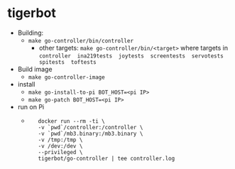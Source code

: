 # tigerbot

- Building:
  - `make go-controller/bin/controller`
    - other targets: `make go-controller/bin/<target>`
   where targets in 
  `controller  ina219tests  joytests  screentests  servotests  spitests  toftests`
- Build image
  - `make go-controller-image`
- install
  - `make go-install-to-pi BOT_HOST=<pi IP>`
  - `make go-patch BOT_HOST=<pi IP>`
- run on Pi
  - ```
       docker run --rm -ti \
       -v `pwd`/controller:/controller \
       -v `pwd`/mb3.binary:/mb3.binary \
       -v /tmp:/tmp \
       -v /dev:/dev \
       --privileged \
       tigerbot/go-controller | tee controller.log
    ```

